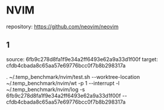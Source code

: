 # NVIM

repository: https://github.com/neovim/neovim

## 1

source: 6fb9c278d8fa1f9e34a2ff6493e62a9a33d1f00f
target: cfdb4cbada8c65aa57e69776bcc0f7b8b298317a

. ~/.temp_benchmark/nvim/test.sh --worktree-location ~/.temp_benchmark/nvim/wt -p 1 --interrupt -l ~/.temp_benchmark/nvim/log -s 6fb9c278d8fa1f9e34a2ff6493e62a9a33d1f00f -- cfdb4cbada8c65aa57e69776bcc0f7b8b298317a